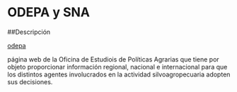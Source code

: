 # ODEPA y SNA 
##Descripción 

[odepa](https://www.odepa.gob.cl/)  

página web de la Oficina de Estudiois de Políticas Agrarias que tiene por objeto proporcionar información regional, nacional e internacional para que los distintos agentes involucrados en la actividad silvoagropecuaria adopten sus decisiones.  

